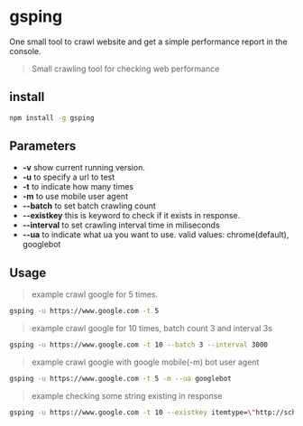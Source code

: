 gsping
====================

One small tool to crawl website and get a simple performance report in the console.

> Small crawling tool for checking web performance

## install ##

```bash
npm install -g gsping
```

## Parameters ##

* **-v** show current running version.
* **-u** <url> to specify a url to test
* **-t** <number> to indicate how many times
* **-m** to use mobile user agent
* **--batch** to set batch crawling count
* **--existkey** this is keyword to check if it exists in response.
* **--interval** to set crawling interval time in miliseconds
* **--ua** <useragent> to indicate what ua you want to use. valid values: chrome(default), googlebot

## Usage ##

> example crawl google for 5 times.

```bash
gsping -u https://www.google.com -t 5
```

> example crawl google for 10 times, batch count 3 and interval 3s

```bash
gsping -u https://www.google.com -t 10 --batch 3 --interval 3000
```

> example crawl google with google mobile(-m) bot user agent

```bash
gsping -u https://www.google.com -t 5 -m --ua googlebot
```

> example checking some string existing in response

```zsh
gsping -u https://www.google.com -t 10 --existkey itemtype=\"http://schema.org/WebPage\"
```
